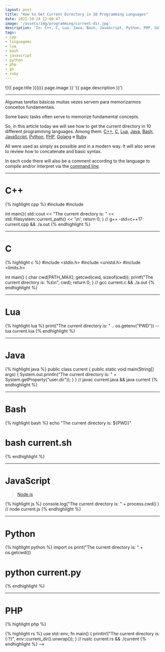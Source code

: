 ```yaml
---
layout: post
title: "How to Get Current Directory in 10 Programming Languages"
date: 2022-10-24 12:08:47
image: '/assets/img/programming/current-dir.jpg'
description: 'In: C++, C, Lua, Java, Bash, JavaScript, Python, PHP, Golang and Ruby.'
tags:
- cpp
- linguagemc
- lua
- bash
- javascript
- python
- php
- go
- ruby
---
```


![{{ page.title }}]({{ page.image }} '{{ page.description }}')

---

Algumas tarefas básicas muitas vezes servem para memorizarmos conceitos fundamentais.

Some basic tasks often serve to memorize fundamental concepts.

So, in this article today we will see how to get the current directory in 10 different programming languages. Among them: [C++](https://terminalroot.com/tags#cpp), [C](https://terminalroot.com/tags#linguagemc), [Lua](https://terminalroot.com/tags#lua), [Java](https://terminalroot.com/tags#java), [Bash](https://terminalroot.com/tags#bash), [JavaScript](https://terminalroot.com/tags#javascript), [Python](https://terminalroot.com/tags#python), [PHP](https://terminalroot.com/tags#php), [Golang](https://terminalroot.com/tags#go) e [Ruby](https://terminalroot.com/tags#ruby).

All were used as simply as possible and in a modern way. It will also serve to review how to concatenate and basic syntax.

In each code there will also be a comment according to the language to compile and/or interpret via the [command line](https://terminalroot.com/tags#commands).

---

# C++
{% highlight cpp %}
#include <iostream>
#include <filesystem>

int main(){
  std::cout << "The current directory is: " 
    << std::filesystem::current_path() << '\n';
  return 0;
}
// g++ -std=c++17 current.cpp && ./a.out
{% endhighlight %}

---

# C 
{% highlight c %}
#include <stdio.h>
#include <unistd.h>
#include <limits.h>

int main() {
  char cwd[PATH_MAX];
  getcwd(cwd, sizeof(cwd));
  printf("The current directory is: %s\n", cwd);
  return 0;
}
// gcc current.c && ./a.out
{% endhighlight %}

---

# Lua 
{% highlight lua %}
print("The current directory is: " .. os.getenv("PWD"))
--lua current.lua
{% endhighlight %}

---

# Java
{% highlight java %}
public class current {
  public static void main(String[] args) {
    System.out.println("The current directory is: " + System.getProperty("user.dir"));
  }
}
// javac current.java && java current 
{% endhighlight %}

---

# Bash
{% highlight bash %}
echo "The current directory is: ${PWD}"
# bash current.sh
{% endhighlight %}

---

# JavaScript
> [Node.js](https://terminalroot.com/tags#nodejs)

{% highlight js %}
console.log("The current directory is: " + process.cwd() )
// node current.js
{% endhighlight %}

---

# Python
{% highlight python %}
import os
print("The current directory is: " + os.getcwd())
# python current.py
{% endhighlight %}

---

# PHP
{% highlight php %}
<?php echo "The current directory is: " . getcwd() . "\n";
# php current.php
{% endhighlight %}

---

# Golang
{% highlight go %}
package main

import (
  "fmt"
  "os"
)

func main(){
  dir,err := os.Getwd() ; _ = err
  fmt.Println("The current directory is: " + dir)
}
// go build current.go && ./current 
{% endhighlight %}

---

# Ruby
{% highlight ruby %}
puts "The current directory is: " + Dir.pwd
# ruby current.rb
{% endhighlight %}

---


<!--
See too: <https://programming-idioms.org/idiom/106/get-program-working-directory>

{% highlight rs %}
use std::env;

fn main() {
    println!("The current directory is: {:?}", env::current_dir().unwrap());
}
// rustc current.rs && ./current

{% endhighlight %}
-->


